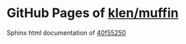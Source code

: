 GitHub Pages of [klen/muffin](https://github.com/klen/muffin.git)
===
Sphinx html documentation of [40f55250](https://github.com/klen/muffin/tree/40f55250629b071d0c9c066b19bf1f73411d1337)
